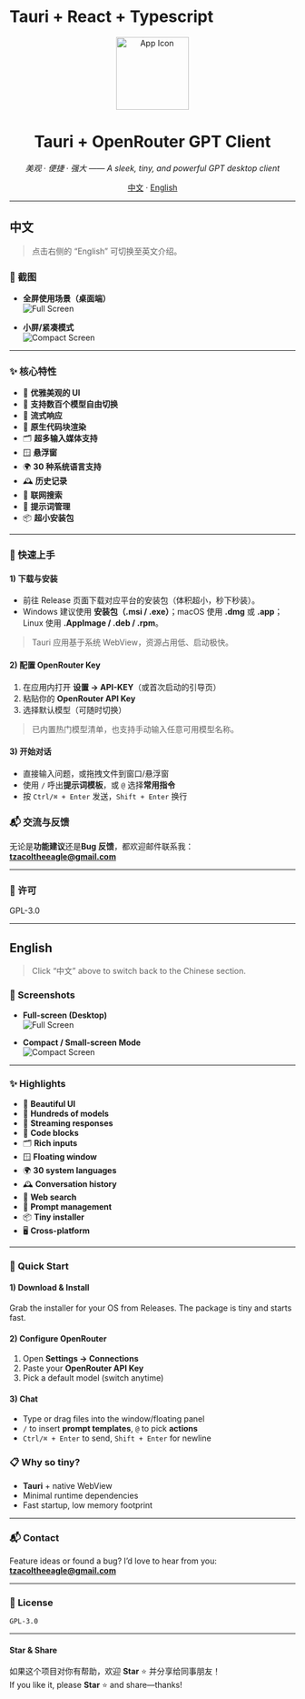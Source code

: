# Tauri + React + Typescript

<p align="center">
  <img src="./images/icon.png" alt="App Icon" width="128" />
</p>

<h1 align="center">Tauri + OpenRouter GPT Client</h1>

<p align="center">
  <em>美观 · 便捷 · 强大 —— A sleek, tiny, and powerful GPT desktop client</em>
</p>

<p align="center">
  <a href="#中文">中文</a> ·
  <a href="#english">English</a>
</p>

---

## 中文

> 点击右侧的 “English” 可切换至英文介绍。

### 📸 截图

- **全屏使用场景（桌面端）**  
  <img src="./images/full.jpg" alt="Full Screen" />

- **小屏/紧凑模式**  
  <img src="./images/small.jpg" alt="Compact Screen" />

---

### ✨ 核心特性

- 🎨 **优雅美观的 UI**
- 🔁 **支持数百个模型自由切换**
- 🌊 **流式响应**
- 🧱 **原生代码块渲染**
- 🗂️ **超多输入媒体支持** 
- 🪟 **悬浮窗**
- 🌍 **30 种系统语言支持** 
- 🕰️ **历史记录** 
- 🔎 **联网搜索** 
- 🧩 **提示词管理** 
- 📦 **超小安装包**

---

### 🚀 快速上手

#### 1) 下载与安装
- 前往 Release 页面下载对应平台的安装包（体积超小，秒下秒装）。
- Windows 建议使用 **安装包（.msi / .exe）**；macOS 使用 **.dmg** 或 **.app**；Linux 使用 **.AppImage / .deb / .rpm**。

> Tauri 应用基于系统 WebView，资源占用低、启动极快。

#### 2) 配置 OpenRouter Key
1. 在应用内打开 **设置 → API-KEY**（或首次启动的引导页）  
2. 粘贴你的 **OpenRouter API Key**  
3. 选择默认模型（可随时切换）

> 已内置热门模型清单，也支持手动输入任意可用模型名称。

#### 3) 开始对话
- 直接输入问题，或拖拽文件到窗口/悬浮窗
- 使用 `/` 呼出**提示词模板**，或 `@` 选择**常用指令**
- 按 `Ctrl/⌘ + Enter` 发送，`Shift + Enter` 换行



### 📬 交流与反馈

无论是**功能建议**还是**Bug 反馈**，都欢迎邮件联系我：  
**tzacoltheeagle@gmail.com**

---

### 📝 许可

GPL-3.0

---

## English

> Click “中文” above to switch back to the Chinese section.

### 📸 Screenshots

- **Full-screen (Desktop)**  
  <img src="./images/full.jpg" alt="Full Screen" />

- **Compact / Small-screen Mode**  
  <img src="./images/small.jpg" alt="Compact Screen" />

---

### ✨ Highlights

- 🎨 **Beautiful UI**
- 🔁 **Hundreds of models** 
- 🌊 **Streaming responses**
- 🧱 **Code blocks**
- 🗂️ **Rich inputs** 
- 🪟 **Floating window**
- 🌍 **30 system languages**  
- 🕰️ **Conversation history**
- 🔎 **Web search**
- 🧩 **Prompt management** 
- 📦 **Tiny installer**
- 🖥️ **Cross-platform**

---

### 🚀 Quick Start

#### 1) Download & Install
Grab the installer for your OS from Releases. The package is tiny and starts fast.

#### 2) Configure OpenRouter
1. Open **Settings → Connections**  
2. Paste your **OpenRouter API Key**  
3. Pick a default model (switch anytime)

#### 3) Chat
- Type or drag files into the window/floating panel  
- `/` to insert **prompt templates**, `@` to pick **actions**  
- `Ctrl/⌘ + Enter` to send, `Shift + Enter` for newline


### 📋 Why so tiny?

- **Tauri** + native WebView  
- Minimal runtime dependencies  
- Fast startup, low memory footprint

---

### 📬 Contact

Feature ideas or found a bug? I’d love to hear from you:  
**tzacoltheeagle@gmail.com**

---

### 📝 License

 `GPL-3.0`

---

#### Star & Share

如果这个项目对你有帮助，欢迎 **Star** ⭐ 并分享给同事朋友！  
If you like it, please **Star** ⭐ and share—thanks!
